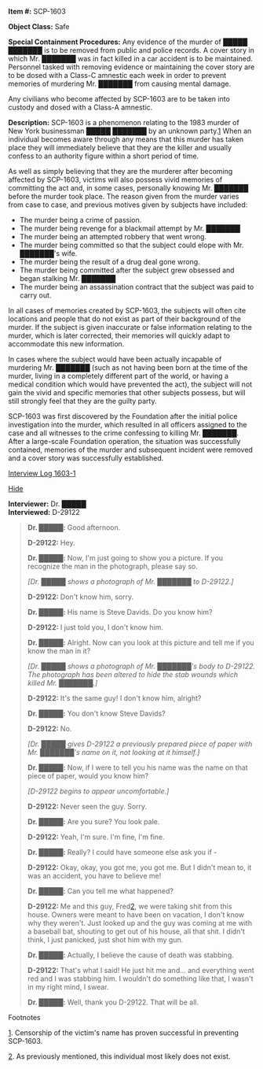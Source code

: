 **Item #:** SCP-1603

**Object Class:** Safe

**Special Containment Procedures:** Any evidence of the murder of █████ ███████ is to be removed from public and police records. A cover story in which Mr. ███████ was in fact killed in a car accident is to be maintained. Personnel tasked with removing evidence or maintaining the cover story are to be dosed with a Class-C amnestic each week in order to prevent memories of murdering Mr. ███████ from causing mental damage.

Any civilians who become affected by SCP-1603 are to be taken into custody and dosed with a Class-A amnestic.

**Description:** SCP-1603 is a phenomenon relating to the 1983 murder of New York businessman █████ ███████ by an unknown party.[1](javascript:;) When an individual becomes aware through any means that this murder has taken place they will immediately believe that they are the killer and usually confess to an authority figure within a short period of time.

As well as simply believing that they are the murderer after becoming affected by SCP-1603, victims will also possess vivid memories of committing the act and, in some cases, personally knowing Mr. ███████ before the murder took place. The reason given from the murder varies from case to case, and previous motives given by subjects have included:

*   The murder being a crime of passion.
*   The murder being revenge for a blackmail attempt by Mr. ███████
*   The murder being an attempted robbery that went wrong.
*   The murder being committed so that the subject could elope with Mr. ███████'s wife.
*   The murder being the result of a drug deal gone wrong.
*   The murder being committed after the subject grew obsessed and began stalking Mr. ███████
*   The murder being an assassination contract that the subject was paid to carry out.

In all cases of memories created by SCP-1603, the subjects will often cite locations and people that do not exist as part of their background of the murder. If the subject is given inaccurate or false information relating to the murder, which is later corrected, their memories will quickly adapt to accommodate this new information.

In cases where the subject would have been actually incapable of murdering Mr. ███████ (such as not having been born at the time of the murder, living in a completely different part of the world, or having a medical condition which would have prevented the act), the subject will not gain the vivid and specific memories that other subjects possess, but will still strongly feel that they are the guilty party.

SCP-1603 was first discovered by the Foundation after the initial police investigation into the murder, which resulted in all officers assigned to the case and all witnesses to the crime confessing to killing Mr. ███████. After a large-scale Foundation operation, the situation was successfully contained, memories of the murder and subsequent incident were removed and a cover story was successfully established.

[Interview Log 1603-1](javascript:;)

[Hide](javascript:;)

**Interviewer:** Dr. █████  
**Interviewed:** D-29122

> **<Interview Begins>**
> 
> **Dr. █████:** Good afternoon.
> 
> **D-29122:** Hey.
> 
> **Dr. █████:** Now, I'm just going to show you a picture. If you recognize the man in the photograph, please say so.
> 
> _\[Dr. █████ shows a photograph of Mr. ███████ to D-29122.\]_
> 
> **D-29122:** Don't know him, sorry.
> 
> **Dr. █████:** His name is Steve Davids. Do you know him?
> 
> **D-29122:** I just told you, I don't know him.
> 
> **Dr. █████:** Alright. Now can you look at this picture and tell me if you know the man in it?
> 
> _\[Dr. █████ shows a photograph of Mr. ███████'s body to D-29122. The photograph has been altered to hide the stab wounds which killed Mr. ███████.\]_
> 
> **D-29122:** It's the same guy! I don't know him, alright?
> 
> **Dr. █████:** You don't know Steve Davids?
> 
> **D-29122:** No.
> 
> _\[Dr. █████ gives D-29122 a previously prepared piece of paper with Mr. ███████'s name on it, not looking at it himself.\]_
> 
> **Dr. █████:** Now, if I were to tell you his name was the name on that piece of paper, would you know him?
> 
> _\[D-29122 begins to appear uncomfortable.\]_
> 
> **D-29122:** Never seen the guy. Sorry.
> 
> **Dr. █████:** Are you sure? You look pale.
> 
> **D-29122:** Yeah, I'm sure. I'm fine, I'm fine.
> 
> **Dr. █████:** Really? I could have someone else ask you if -
> 
> **D-29122:** Okay, okay, you got me, you got me. But I didn't mean to, it was an accident, you have to believe me!
> 
> **Dr. █████:** Can you tell me what happened?
> 
> **D-29122:** Me and this guy, Fred[2](javascript:;), we were taking shit from this house. Owners were meant to have been on vacation, I don't know why they weren't. Just looked up and the guy was coming at me with a baseball bat, shouting to get out of his house, all that shit. I didn't think, I just panicked, just shot him with my gun.
> 
> **Dr. █████:** Actually, I believe the cause of death was stabbing.
> 
> **D-29122:** That's what I said! He just hit me and… and everything went red and I was stabbing him. I wouldn't do something like that, I wasn't in my right mind, I swear.
> 
> **Dr. █████:** Well, thank you D-29122. That will be all.
> 
> **<Interview Ends>**

Footnotes

[1](javascript:;). Censorship of the victim's name has proven successful in preventing SCP-1603.

[2](javascript:;). As previously mentioned, this individual most likely does not exist.